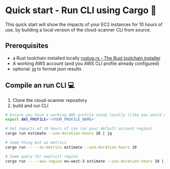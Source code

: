 # Quick start - Run CLI using Cargo 🦀

This quick start will show the impacts of your EC2 instances for 10 hours of use, by building a local version of the cloud-scanner CLI from source.

## Prerequisites

- a Rust toolchain installed locally [rustup.rs - The Rust toolchain installer](https://rustup.rs/)
- A working AWS account (and you AWS CLI profile already configured)
- optional: [jq](https://stedolan.github.io/jq/) to format json results

## Compile an run CLI 💻

1. Clone the cloud-scanner repository
2. build and run CLI

```sh
# Ensure you have a working AWS profile setup locally (like you would do for AWS CLI)
export AWS_PROFILE='<YOUR_PROFILE_NAME>'

# Get impacts of 10 hours of use (on your default account region)
cargo run estimate --use-duration-hours 10 | jq

# Same thing but as metrics
cargo run -- --as-metrics estimate --use-duration-hours 10

# Same query for explicit region
cargo run -- --aws-region eu-west-3 estimate --use-duration-hours 10 | jq
```
